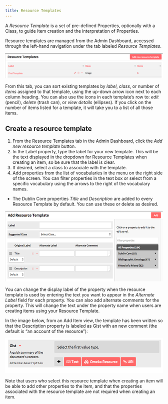 ```yaml
---
title: Resource Templates
---
```


A *Resource Template* is a set of pre-defined Properties, optionally with a Class, to guide Item creation and the interpretation of Properties. 

Resource templates are managed from the Admin Dashboard, accessed through the left-hand navigation under the tab labeled *Resource Templates*. 

![Basic view of resource templates tab, showing the column titles and one template](contentfiles/templates1.png)

From this tab, you can sort existing templates by *label*, *class*, or number of *items* assigned to that template, using the up-down arrow icon next to each column heading. You can also use the icons in each template’s row to: *edit* (pencil), *delete* (trash can), or *view details* (ellipses). If you click on the number of items listed for a template, it will take you to a list of all those items. 

## Create a resource template
1. From the Resource Templates tab in the Admin Dashboard, click the *Add new resource template* button.
1. In the Label property, type the label for your new template. This will be the text displayed in the dropdown for Resource Templates when creating an item, so be sure that the label is clear.
1. If desired, select a class to associate with the template.
1. Add properties from the list of vocabularies in the menu on the right side of the screen. You can filter properties in the text box or select from a specific vocabulary using the arrows to the right of the vocabulary names. 
  - The Dublin Core properties *Title* and *Description* are added to every Resource Template by default. You can use these or delete as desired.

![The Add Resource Template page, with fields for title, class, and properties Title and Description pre-loaded](contentfiles/template_add.png)

You can change the display label of the property when the resource template is used by entering the text you want to appear in the *Alternate Label* field for each property. You can also add alternate comments for the property. This will change the text under the property name when users are creating items using your Resource Template. 

In the image below, from an Add Item view, the template has been written so that the Description property is labeled as Gist with an new comment (the default is “an account of the resource”): 

![A property labeled Gist with the comment “A quick summary of the document’s content”](contentfiles/template_alt.png)

Note that users who select this resource template when creating an item will be able to add other properties to the item, and that the properties associated with the resource template are not required when creating an item.



